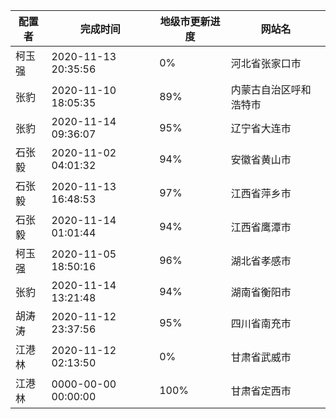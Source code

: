 
|	配置者	|	完成时间	|	地级市更新进度	|	网站名	|
|----|----|----|----|
|	柯玉强	|	2020-11-13 20:35:56	|	  0%	|	河北省张家口市	|
|	张豹	|	2020-11-10 18:05:35	|	 89%	|	内蒙古自治区呼和浩特市	|
|	张豹	|	2020-11-14 09:36:07	|	 95%	|	辽宁省大连市	|
|	石张毅	|	2020-11-02 04:01:32	|	 94%	|	安徽省黄山市	|
|	石张毅	|	2020-11-13 16:48:53	|	 97%	|	江西省萍乡市	|
|	石张毅	|	2020-11-14 01:01:44	|	 94%	|	江西省鹰潭市	|
|	柯玉强	|	2020-11-05 18:50:16	|	 96%	|	湖北省孝感市	|
|	张豹	|	2020-11-14 13:21:48	|	 94%	|	湖南省衡阳市	|
|	胡涛涛	|	2020-11-12 23:37:56	|	 95%	|	四川省南充市	|
|	江港林	|	2020-11-12 02:13:50	|	  0%	|	甘肃省武威市	|
|	江港林	|	0000-00-00 00:00:00	|	100%	|	甘肃省定西市	|
